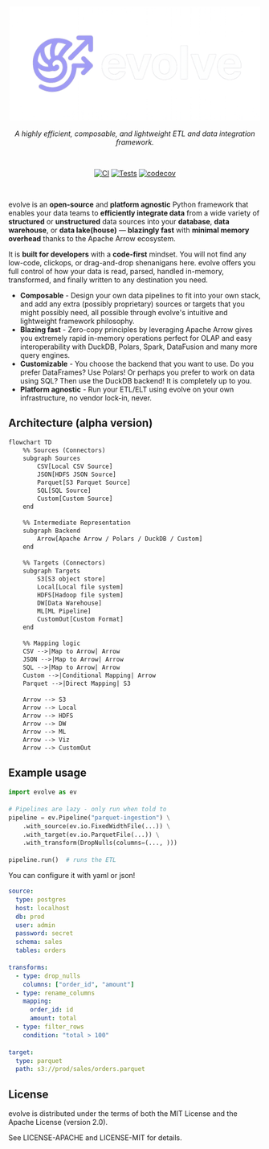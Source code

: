 <div align="center">

<img src="https://github.com/firelink-sh/evolve-py/blob/368bd3c6d1f520515a63b2f7b1340976a5c58b94/docs/assets/evolve-banner.png" alt="evolve logo" style="width:500px; height:auto">
<p>
  <em>A highly efficient, composable, and lightweight ETL and data integration framework.</em>
</p>

<br>

[![CI](https://github.com/firelink-sh/evolve-py/actions/workflows/ci.yml/badge.svg)](https://github.com/firelink-sh/evolve-py/actions/workflows/ci.yml)
[![Tests](https://github.com/firelink-sh/evolve-py/actions/workflows/tests.yml/badge.svg)](https://github.com/firelink-sh/evolve-py/actions/workflows/tests.yml)
[![codecov](https://codecov.io/gh/firelink-sh/evolve-py/graph/badge.svg?token=OTFIM6UICZ)](https://codecov.io/gh/firelink-sh/evolve-py)

<br>

</div>

evolve is an **open-source** and **platform agnostic** Python framework that enables your data teams to **efficiently integrate data** from a wide variety of **structured** or **unstructured** data sources into your **database**, **data warehouse**, or **data lake(house)** — **blazingly fast** with **minimal memory overhead** thanks to the Apache Arrow ecosystem. 

It is **built for developers** with a **code-first** mindset. You will not find any low-code, clickops, or drag-and-drop shenanigans here.
evolve offers you full control of how your data is read, parsed, handled in-memory, transformed, and finally written to any destination you need.

- **Composable** - Design your own data pipelines to fit into your own stack, and add any extra (possibly proprietary) sources or targets that you might possibly need, all possible through evolve's intuitive and lightweight framework philosophy.
- **Blazing fast** - Zero-copy principles by leveraging Apache Arrow gives you extremely rapid in-memory operations perfect for OLAP and easy interoperability with DuckDB, Polars, Spark, DataFusion and many more query engines.
- **Customizable** - You choose the backend that you want to use. Do you prefer DataFrames? Use Polars! Or perhaps you prefer to work on data using SQL? Then use the DuckDB backend! It is completely up to you.
- **Platform agnostic** - Run your ETL/ELT using evolve on your own infrastructure, no vendor lock-in, never.


## Architecture (alpha version)

```mermaid
flowchart TD
    %% Sources (Connectors)
    subgraph Sources
        CSV[Local CSV Source]
        JSON[HDFS JSON Source]
        Parquet[S3 Parquet Source]
        SQL[SQL Source]
        Custom[Custom Source]
    end

    %% Intermediate Representation
    subgraph Backend
        Arrow[Apache Arrow / Polars / DuckDB / Custom]
    end

    %% Targets (Connectors)
    subgraph Targets
        S3[S3 object store]
        Local[Local file system]
        HDFS[Hadoop file system]
        DW[Data Warehouse]
        ML[ML Pipeline]
        CustomOut[Custom Format]
    end

    %% Mapping logic
    CSV -->|Map to Arrow| Arrow
    JSON -->|Map to Arrow| Arrow
    SQL -->|Map to Arrow| Arrow
    Custom -->|Conditional Mapping| Arrow
    Parquet -->|Direct Mapping| S3

    Arrow --> S3
    Arrow --> Local
    Arrow --> HDFS
    Arrow --> DW
    Arrow --> ML
    Arrow --> Viz
    Arrow --> CustomOut
```


## Example usage

```python
import evolve as ev

# Pipelines are lazy - only run when told to
pipeline = ev.Pipeline("parquet-ingestion") \
    .with_source(ev.io.FixedWidthFile(...)) \
    .with_target(ev.io.ParquetFile(...)) \
    .with_transform(DropNulls(columns=(..., )))

pipeline.run()  # runs the ETL
```

You can configure it with yaml or json!

```yml
source:
  type: postgres
  host: localhost
  db: prod
  user: admin
  password: secret
  schema: sales
  tables: orders

transforms:
  - type: drop_nulls
    columns: ["order_id", "amount"]
  - type: rename_columns
    mapping:
      order_id: id
      amount: total
  - type: filter_rows
    condition: "total > 100"

target:
  type: parquet
  path: s3://prod/sales/orders.parquet
```


## License

evolve is distributed under the terms of both the MIT License and the Apache License (version 2.0).

See LICENSE-APACHE and LICENSE-MIT for details.
